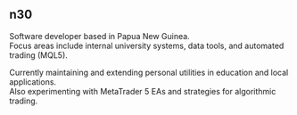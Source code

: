 ## n30

Software developer based in Papua New Guinea.  
Focus areas include internal university systems, data tools, and automated trading (MQL5).  

Currently maintaining and extending personal utilities in education and local applications.  
Also experimenting with MetaTrader 5 EAs and strategies for algorithmic trading.



<!---
n30dyn4m1c/n30dyn4m1c is a ✨ special ✨ repository because its `README.md` (this file) appears on your GitHub profile.
You can click the Preview link to take a look at your changes.
--->
